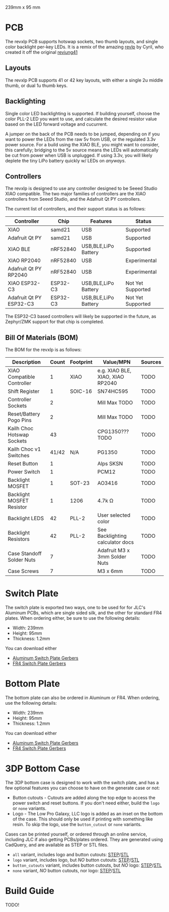

239mm x 95 mm

# PCB

The revxlp PCB supports hotswap sockets, two thumb layouts, and single color backlight per-key LEDs. It is a remix of the amazing [revlp]() by Cyril, who created it off the original [reviung41]()

## Layouts

The revxlp PCB supports 41 or 42 key layouts, with either a single 2u middle thumb, or dual 1u thumb keys.

## Backlighting

Single color LED backlighting is supported. If building yourself, choose the color PLL-2 LED you want to use, and calculate the desired resistor value based on the LED forward voltage and cucurrent.

A jumper on the back of the PCB needs to be jumped, depending on if you want to power the LEDs from the raw 5v from USB, or the regulated 3.3v power source. For a build using the XIAO BLE, you might want to consider, this carefully; bridging to the 5v source means the LEDs will automatically be cut from power when USB is unplugged. If using 3.3v, you will likely deplete the tiny LiPo battery quickly w/ LEDs on *anyways*.

## Controllers

The revxlp is designed to use any controller designed to be Seeed Studio XIAO compatible. The two major families of controllers are the XIAO controllers from Seeed Studio, and the Adafruit Qt PY controllers.

The current list of controllers, and their support status is as follows:

| Controller              | Chip     | Features             | Status            |
| ----------------------- | -------- | -------------------- | ----------------- |
| XIAO                    | samd21   | USB                  | Supported         |
| Adafruit Qt PY          | samd21   | USB                  | Supported         |
| XIAO BLE                | nRF52840 | USB,BLE,LiPo Battery | Supported         |
| XIAO RP2040             | nRF52840 | USB                  | Experimental      |
| Adafruit Qt PY RP2040   | nRF52840 | USB                  | Experimental      |
| XIAO ESP32-C3           | ESP32-C3 | USB,BLE,LiPo Battery | Not Yet Supported |
| Adafruit Qt PY ESP32-C3 | ESP32-C3 | USB,BLE,LiPo Battery | Not Yet Supported |

The ESP32-C3 based controllers will likely be supported in the future, as Zephyr/ZMK support for
that chip is completed.

## Bill Of Materials (BOM)

The BOM for the revxlp is as follows:

| Description                | Count | Footprint | Value/MPN                        | Sources |
| -------------------------- | ----- | --------- | -------------------------------- | ------- |
| XIAO Compatible Controller | 1     | XIAO      | e.g. XIAO BLE, XIAO, XIAO RP2040 | TODO    |
| Shift Register             | 1     | SOIC-16   | SN74HC595                        | TODO    |
| Controller Sockets         | 2     |           | Mill Max TODO                    | TODO    |
| Reset/Battery Pogo Pins    | 2     |           | Mill Max TODO                    | TODO    |
| Kailh Choc Hotswap Sockets | 43    |           | CPG1350??? TODO                  | TODO    |
| Kailh Choc v1 Switches     | 41/42 | N/A       | PG1350                           | TODO    |
| Reset Button               | 1     |           | Alps SKSN                        | TODO    |
| Power Switch               | 1     |           | PCM12                            | TODO    |
| Backlight MOSFET           | 1     | SOT-23    | AO3416                           | TODO    |
| Backlight MOSFET Resistor  | 1     | 1206      | 4.7k Ω                           | TODO    |
| Backlight LEDS             | 42    | PLL-2     | User selected color              | TODO    |
| Backlight Resistors        | 42    | PLL-2     | See Backlighting calculator docs | TODO    |
| Case Standoff Solder Nuts  | 7     |           | Adafruit M3 x 3mm Solder Nuts    | TODO    |
| Case Screws                | 7     |           | M3 x 6mm                         | TODO    |

# Switch Plate

The switch plate is exported two ways, one to be used for for JLC's Aluminum PCBs, which are single sided silk, and the other for standard FR4 plates. When ordering either, be sure to use the following details:

* Width: 239mm
* Height: 95mm
* Thickness: 1.2mm

You can download either

* [Aluminum Switch Plate Gerbers]()
* [FR4 Switch Plate Gerbers]()

# Bottom Plate

The bottom plate can also be ordered in Aluminum or FR4. When ordering, use the following details:

* Width: 239mm
* Height: 95mm
* Thickness: 1.2mm

You can download either

* [Aluminum Switch Plate Gerbers]()
* [FR4 Switch Plate Gerbers]()

# 3DP Bottom Case

The 3DP bottom case is designed to work with the switch plate, and has a few optional features you can choose to have on the generate case or not:

* Button cutouts - Cutouts are added along the top edge to access the power switch and reset buttons. If you don't need either, build the `logo` or `none` variants.
* Logo - The Low Pro Galaxy, LLC logo is added as an inset on the bottom of the case. This should only be used if printing with something like resin. To skip the logo, use the `button_cutout` or `none` variants.
 
Cases can be printed yourself, or ordered through an online service, including JLC if also getting PCBs/plates ordered. They are generated using CadQuery, and are available as STEP or STL files.

* `all` variant, includes logo and button cutouts: [STEP]()/[STL]()
* `logo` variant, includes logo, but *NO* button cutouts: [STEP]()/[STL]()
* `button_cutouts` variant, includes button cutouts, but *NO* logo: [STEP]()/[STL]()
* `none` variant, *NO* button cutouts, nor logo: [STEP]()/[STL]()

# Build Guide

TODO!
